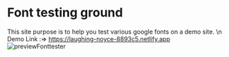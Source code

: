 # Font testing ground
This site purpose is to help you test various google fonts on a demo site. \n
Demo Link :=> https://laughing-noyce-8893c5.netlify.app
![previewFonttester](https://user-images.githubusercontent.com/67021050/112049887-7f0af080-8b50-11eb-8aee-1e7f4a8c6bd7.png)
